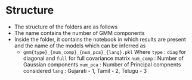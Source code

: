 # Structure
- The structure of the folders are as follows
- The name contains the number of GMM components
- Inside the folder, it contains the notebook in which results are present and the name of the models which can be inferred as
  - `gmm{type}_{num_comp}_{num_pca}_{lang}.pkl`
    Where `type` : `diag` for diagonal and `full` for full covariance matrix
          `num_comp` : Number of Gaussian components
          `num_pca`  : Number of Principal compnents considered
          `lang`     : Gujarati - 1, Tamil - 2, Telugu - 3
